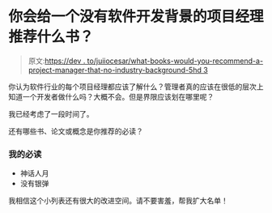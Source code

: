 # 你会给一个没有软件开发背景的项目经理推荐什么书？

> 原文:[https://dev . to/juiiocesar/what-books-would-you-recommend-a-project-manager-that-no-industry-background-5hd 3](https://dev.to/juiiocesar/what-books-would-you-recommend-to-a-project-manager-that-has-no-industry-background-5hd3)

你认为软件行业的每个项目经理都应该了解什么？管理者真的应该在很低的层次上知道一个开发者做什么吗？大概不会。但是界限应该划在哪里呢？

我已经考虑了一段时间了。

还有哪些书、论文或概念是你推荐的必读？

### [](#my-must-reads)我的必读

*   神话人月
*   没有银弹

我相信这个小列表还有很大的改进空间。请不要害羞，帮我扩大名单！
